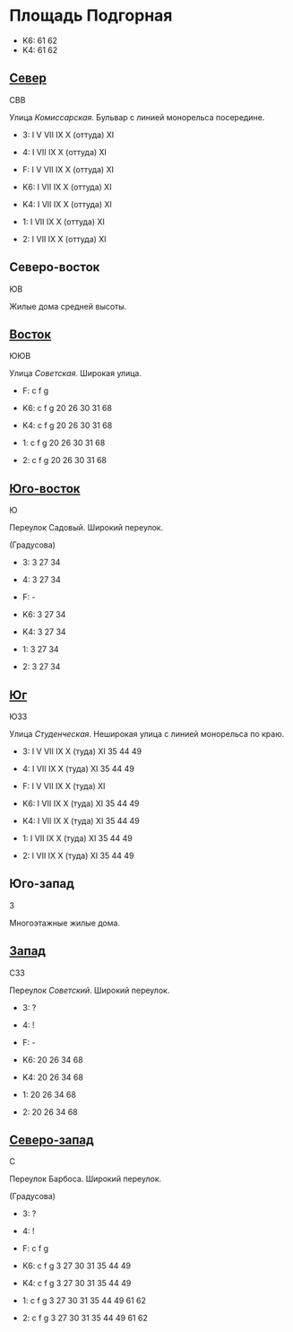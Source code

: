 # Площадь Подгорная

* K6:   61  62
* K4:   61  62

## [Север](./560070.md)

СВВ

Улица *Комиссарская*.
Бульвар с линией монорельса посередине.

* 3:    I   V   VII IX  X (оттуда)  XI
* 4:    I   VII IX  X (оттуда)  XI
* F:    I   V   VII IX  X (оттуда)  XI

* K6:   I   VII IX  X (оттуда)  XI
* K4:   I   VII IX  X (оттуда)  XI
* 1:    I   VII IX  X (оттуда)  XI
* 2:    I   VII IX  X (оттуда)  XI

## Северо-восток

ЮВ

Жилые дома средней высоты.

## [Восток](./570080.md)

ЮЮВ

Улица *Советская*.
Широкая улица.

* F:    c   f   g

* K6:   c   f   g
        20  26  30  31  68
* K4:   c   f   g
        20  26  30  31  68
* 1:    c   f   g
        20  26  30  31  68
* 2:    c   f   g
        20  26  30  31  68

## [Юго-восток](./565085.md)

Ю

Переулок Садовый.
Широкий переулок.

(Градусова)

* 3:    3   27  34
* 4:    3   27  34
* F:    -

* K6:   3   27  34
* K4:   3   27  34
* 1:    3   27  34
* 2:    3   27  34

## [Юг](./560085.md)

ЮЗЗ

Улица *Студенческая*.
Неширокая улица с линией монорельса по краю.

* 3:    I   V   VII IX  X (туда)    XI
        35  44  49
* 4:    I   VII IX  X (туда)    XI
        35  44  49
* F:    I   V   VII IX  X (туда)    XI

* K6:   I   VII IX  X (туда)    XI
        35  44  49
* K4:   I   VII IX  X (туда)    XI
        35  44  49
* 1:    I   VII IX  X (туда)    XI
        35  44  49
* 2:    I   VII IX  X (туда)    XI
        35  44  49

## Юго-запад

З

Многоэтажные жилые дома.

## [Запад](./555080.md)

СЗЗ

Переулок *Советский*.
Широкий переулок.

* 3:    ?
* 4:    !
* F:    -

* K6:   20  26  34  68
* K4:   20  26  34  68
* 1:    20  26  34  68
* 2:    20  26  34  68

## [Северо-запад](./555075.md)

С

Переулок Барбоса.
Широкий переулок.

(Градусова)

* 3:    ?
* 4:    !
* F:    c   f   g

* K6:   c   f   g
        3   27  30  31  35  44  49
* K4:   c   f   g
        3   27  30  31  35  44  49
* 1:    c   f   g
        3   27  30  31  35  44  49  61  62
* 2:    c   f   g
        3   27  30  31  35  44  49  61  62
